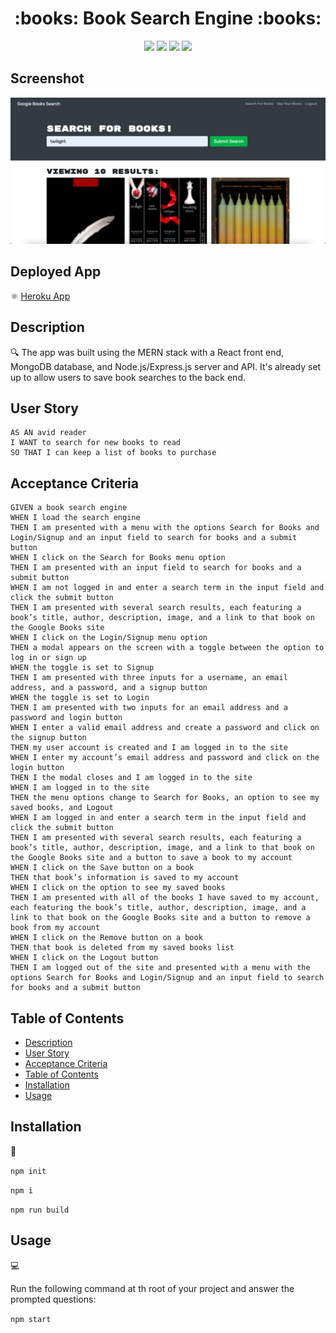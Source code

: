 <h1 align="center">:books: Book Search Engine :books:</h1>
   
  
<p align="center">
    <img src="https://img.shields.io/github/repo-size/nguyendinhkhanhha296/MERN-Book-search-engine" />
    <img src="https://img.shields.io/github/languages/top/nguyendinhkhanhha296/MERN-Book-search-engine"  />
    <img src="https://img.shields.io/github/issues/nguyendinhkhanhha296/MERN-Book-search-engine" />
    <img src="https://img.shields.io/github/last-commit/nguyendinhkhanhha296/MERN-Book-search-engine" >
</p>
  

## Screenshot

![Screenshot](./assets/Screen%20Shot%202022-11-11%20at%201.18.18%20AM.png)

## Deployed App

:atom_symbol: [Heroku App](https://ha-book-search-engine.herokuapp.com/)
   
## Description
  
🔍 The app was built using the MERN stack with a React front end, MongoDB database, and Node.js/Express.js server and API. It's already set up to allow users to save book searches to the back end.  
    
## User Story
  
```
AS AN avid reader
I WANT to search for new books to read
SO THAT I can keep a list of books to purchase
```
  
## Acceptance Criteria
  
``` 
GIVEN a book search engine
WHEN I load the search engine
THEN I am presented with a menu with the options Search for Books and Login/Signup and an input field to search for books and a submit button
WHEN I click on the Search for Books menu option
THEN I am presented with an input field to search for books and a submit button
WHEN I am not logged in and enter a search term in the input field and click the submit button
THEN I am presented with several search results, each featuring a book’s title, author, description, image, and a link to that book on the Google Books site
WHEN I click on the Login/Signup menu option
THEN a modal appears on the screen with a toggle between the option to log in or sign up
WHEN the toggle is set to Signup
THEN I am presented with three inputs for a username, an email address, and a password, and a signup button
WHEN the toggle is set to Login
THEN I am presented with two inputs for an email address and a password and login button
WHEN I enter a valid email address and create a password and click on the signup button
THEN my user account is created and I am logged in to the site
WHEN I enter my account’s email address and password and click on the login button
THEN I the modal closes and I am logged in to the site
WHEN I am logged in to the site
THEN the menu options change to Search for Books, an option to see my saved books, and Logout
WHEN I am logged in and enter a search term in the input field and click the submit button
THEN I am presented with several search results, each featuring a book’s title, author, description, image, and a link to that book on the Google Books site and a button to save a book to my account
WHEN I click on the Save button on a book
THEN that book’s information is saved to my account
WHEN I click on the option to see my saved books
THEN I am presented with all of the books I have saved to my account, each featuring the book’s title, author, description, image, and a link to that book on the Google Books site and a button to remove a book from my account
WHEN I click on the Remove button on a book
THEN that book is deleted from my saved books list
WHEN I click on the Logout button
THEN I am logged out of the site and presented with a menu with the options Search for Books and Login/Signup and an input field to search for books and a submit button  
```
  
## Table of Contents
- [Description](#description)
- [User Story](#user-story)
- [Acceptance Criteria](#acceptance-criteria)
- [Table of Contents](#table-of-contents)
- [Installation](#installation)
- [Usage](#usage)

## Installation
💾   
  
`npm init`
  
`npm i`

`npm run build`


## Usage
💻   
  
Run the following command at th root of your project and answer the prompted questions:
  
`npm start`